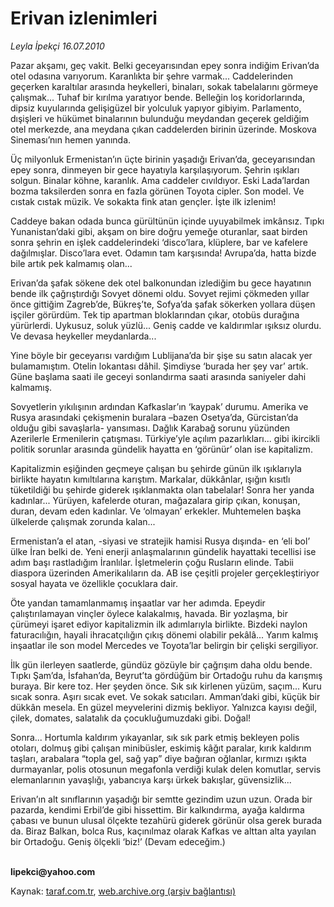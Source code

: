 # Erivan izlenimleri 

*Leyla İpekçi 16.07.2010*

<div class="yazi"><p>Pazar akşamı, geç vakit. Belki geceyarısından epey sonra indiğim Erivan’da otel odasına varıyorum. Karanlıkta bir şehre varmak... Caddelerinden geçerken karaltılar arasında heykelleri, binaları, sokak tabelalarını görmeye çalışmak... Tuhaf bir kırılma yaratıyor bende. Belleğin loş koridorlarında, dipsiz kuyularında gelişigüzel bir yolculuk yapıyor gibiyim. Parlamento, dışişleri ve hükümet binalarının bulunduğu meydandan geçerek geldiğim otel merkezde, ana meydana çıkan caddelerden birinin üzerinde. Moskova Sineması’nın hemen yanında. </p>
<p>Üç milyonluk Ermenistan’ın üçte birinin yaşadığı Erivan’da, geceyarısından epey sonra, dinmeyen bir gece hayatıyla karşılaşıyorum. Şehrin ışıkları solgun. Binalar köhne, karanlık. Ama caddeler cıvıldıyor. Eski Lada’lardan bozma taksilerden sonra en fazla görünen Toyota cipler. Son model. Ve cıstak cıstak müzik. Ve sokakta fink atan gençler. İşte ilk izlenim!</p>
<p>Caddeye bakan odada bunca gürültünün içinde uyuyabilmek imkânsız. Tıpkı Yunanistan’daki gibi, akşam on bire doğru yemeğe oturanlar, saat birden sonra şehrin en işlek caddelerindeki ‘disco’lara, klüplere, bar ve kafelere dağılmışlar. Disco’lara evet. Odamın tam karşısında! Avrupa’da, hatta bizde bile artık pek kalmamış olan... </p>
<p>Erivan’da şafak sökene dek otel balkonundan izlediğim bu gece hayatının bende ilk çağrıştırdığı Sovyet dönemi oldu. Sovyet rejimi çökmeden yıllar önce gittiğim Zagreb’de, Bükreş’te, Sofya’da şafak sökerken yollara düşen işçiler görürdüm. Tek tip apartman bloklarından çıkar, otobüs durağına yürürlerdi. Uykusuz, soluk yüzlü... Geniş cadde ve kaldırımlar ışıksız olurdu. Ve devasa heykeller meydanlarda... </p>
<p>Yine böyle bir geceyarısı vardığım Lublijana’da bir şişe su satın alacak yer bulamamıştım. Otelin lokantası dâhil. Şimdiyse ‘burada her şey var’ artık. Güne başlama saati ile geceyi sonlandırma saati arasında saniyeler dahi kalmamış.</p>
<p>Sovyetlerin yıkılışının ardından Kafkaslar’ın ‘kaypak’ durumu. Amerika ve Rusya arasındaki çekişmenin buralara –bazen Osetya’da, Gürcistan’da olduğu gibi savaşlarla- yansıması. Dağlık Karabağ sorunu yüzünden Azerilerle Ermenilerin çatışması. Türkiye’yle açılım pazarlıkları... gibi ikircikli politik sorunlar arasında gündelik hayatta en ‘görünür’ olan ise kapitalizm.</p>
<p>Kapitalizmin eşiğinden geçmeye çalışan bu şehirde günün ilk ışıklarıyla birlikte hayatın kımıltılarına karıştım. Markalar, dükkânlar, ışığın kısıtlı tüketildiği bu şehirde giderek ışıklanmakta olan tabelalar! Sonra her yanda kadınlar... Yürüyen, kafelerde oturan, mağazalara girip çıkan, konuşan, duran, devam eden kadınlar. Ve ‘olmayan’ erkekler. Muhtemelen başka ülkelerde çalışmak zorunda kalan... </p>
<p>Ermenistan’a el atan, -siyasi ve stratejik hamisi Rusya dışında- en ‘eli bol’ ülke İran belki de. Yeni enerji anlaşmalarının gündelik hayattaki tecellisi ise adım başı rastladığım İranlılar. İşletmelerin çoğu Rusların elinde. Tabii diaspora üzerinden Amerikalıların da. AB ise çeşitli projeler gerçekleştiriyor sosyal hayata ve özellikle çocuklara dair.</p>
<p>Öte yandan tamamlanmamış inşaatlar var her adımda. Epeydir çalıştırılamayan vinçler öylece kalakalmış, havada. Bir yozlaşma, bir çürümeyi işaret ediyor kapitalizmin ilk adımlarıyla birlikte. Bizdeki naylon faturacılığın, hayali ihracatçılığın çıkış dönemi olabilir pekâlâ... Yarım kalmış inşaatlar ile son model Mercedes ve Toyota’lar belirgin bir çelişki sergiliyor.</p>
<p>İlk gün ilerleyen saatlerde, gündüz gözüyle bir çağrışım daha oldu bende. Tıpkı Şam’da, İsfahan’da, Beyrut’ta gördüğüm bir Ortadoğu ruhu da karışmış buraya. Bir kere toz. Her şeyden önce. Sık sık kirlenen yüzüm, saçım... Kuru sıcak sonra. Aşırı sıcak evet. Ve sokak satıcıları. Amman’daki gibi, küçük bir dükkân mesela. En güzel meyvelerini dizmiş bekliyor. Yalnızca kayısı değil, çilek, domates, salatalık da çocukluğumuzdaki gibi. Doğal! </p>
<p>Sonra... Hortumla kaldırım yıkayanlar, sık sık park etmiş bekleyen polis otoları, dolmuş gibi çalışan minibüsler, eskimiş kâğıt paralar, kırık kaldırım taşları, arabalara “topla gel, sağ yap” diye bağıran oğlanlar, kırmızı ışıkta durmayanlar, polis otosunun megafonla verdiği kulak delen komutlar, servis elemanlarının yavaşlığı, yabancıya karşı ürkek bakışlar, güvensizlik... </p>
<p>Erivan’ın alt sınıflarının yaşadığı bir semtte gezindim uzun uzun. Orada bir pazarda, kendimi Erbil’de gibi hissettim. Bir kalkındırma, ayağa kaldırma çabası ve bunun ulusal ölçekte tezahürü giderek görünür olsa gerek burada da. Biraz Balkan, bolca Rus, kaçınılmaz olarak Kafkas ve alttan alta yayılan bir Ortadoğu. Geniş ölçekli ‘biz!’ (Devam edeceğim.) </p>
<p><b><br/>lipekci@yahoo.com</b></p></div>

Kaynak: [taraf.com.tr](http://www.taraf.com.tr:80/leyla-ipekci/makale-erivan-izlenimleri.htm), [web.archive.org (arşiv bağlantısı)](http://web.archive.org/web/20100718225122/http://www.taraf.com.tr:80/leyla-ipekci/makale-erivan-izlenimleri.htm)
